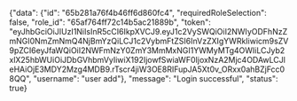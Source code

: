 {"data": {"id": "65b281a76f4b46ff6d860fc4", "requiredRoleSelection": false, "role_id": "65af764ff72c14b5ac21889b", "token": "eyJhbGciOiJIUzI1NiIsInR5cCI6IkpXVCJ9.eyJ1c2VySWQiOiI2NWIyODFhNzZmNGI0NmZmNmQ4NjBmYzQiLCJ1c2VybmFtZSI6InVzZXIgYWRkIiwicm9sZV9pZCI6eyJfaWQiOiI2NWFmNzY0ZmY3MmMxNGI1YWMyMTg4OWIiLCJyb2xlX25hbWUiOiJDbGVhbmVyIiwiX192IjowfSwiaWF0IjoxNzA2Mjc4ODAwLCJleHAiOjE3MDY2Mzg4MDB9.rTscr4jiW3OE8RIFupJA5Xt0v_ORxx0ahBZjFcc08QQ", "username": "user add"}, "message": "Login successful", "status": true}
